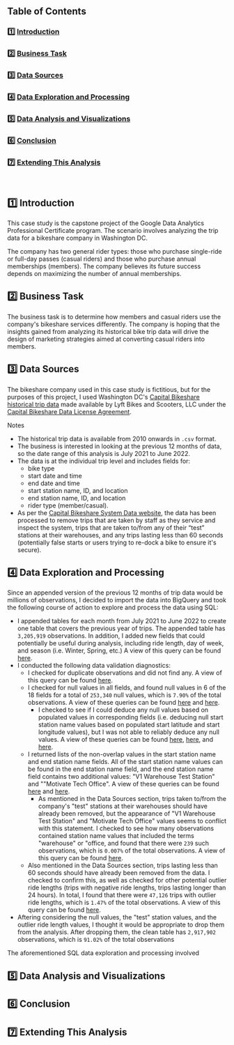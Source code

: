 ## Table of Contents

### :one: [Introduction](README.md#one-introduction)  
### :two: [Business Task](README.md#two-business-task)  
### :three: [Data Sources](README.md#three-data-sources)  
### :four: [Data Exploration and Processing](README.md#four-data-exploration-and-processing)  
### :five: [Data Analysis and Visualizations](README.md#five-data-analysis-and-visualizations)  
### :six: [Conclusion](README.md#six-conclusion)  
### :seven: [Extending This Analysis](README.md#seven-extending-this-analysis)  
&nbsp;
## :one: Introduction

This case study is the capstone project of the Google Data Analytics Professional Certificate program. The scenario involves analyzing the trip data for a bikeshare company in Washington DC. 

The company has two general rider types: those who purchase single-ride or full-day passes (casual riders) and those who purchase annual memberships (members). The company believes its future success depends on maximizing the number of annual memberships.

## :two: Business Task

The business task is to determine how members and casual riders use the company's bikeshare services differently. The company is hoping that the insights gained from analyzing its historical bike trip data will drive the design of marketing strategies aimed at converting casual riders into members.

## :three: Data Sources

The bikeshare company used in this case study is fictitious, but for the purposes of this project, I used Washington DC's [Capital Bikeshare historical trip data](https://s3.amazonaws.com/capitalbikeshare-data/index.html) made available by Lyft Bikes and Scooters, LLC under the [Capital Bikeshare Data License Agreement](https://ride.capitalbikeshare.com/data-license-agreement).

Notes
* The historical trip data is available from 2010 onwards in `.csv` format.
* The business is interested in looking at the previous 12 months of data, so the date range of this analysis is July 2021 to June 2022.
* The data is at the individual trip level and includes fields for:
  * bike type
  * start date and time
  * end date and time 
  * start station name, ID, and location 
  * end station name, ID, and location
  * rider type (member/casual).
* As per the [Capital Bikeshare System Data website](https://ride.capitalbikeshare.com/system-data), the data has been processed to remove trips that are taken by staff as they service and inspect the system, trips that are taken to/from any of their “test” stations at their warehouses, and any trips lasting less than 60 seconds (potentially false starts or users trying to re-dock a bike to ensure it's secure).

## :four: Data Exploration and Processing

Since an appended version of the previous 12 months of trip data would be millions of observations, I decided to import the data into BigQuery and took the following course of action to explore and process the data using SQL:

* I appended tables for each month from July 2021 to June 2022 to create one table that covers the previous year of trips. The appended table has `3,205,919` observations. In addition, I added new fields that could potentially be useful during analysis, including ride length, day of week, and season (i.e. Winter, Spring, etc.) A view of this query can be found [here](v_trips_all_unclean). 
* I conducted the following data validation diagnostics:
  * I checked for duplicate observations and did not find any. A view of this query can be found [here](v_check_dups).
  * I checked for null values in all fields, and found null values in 6 of the 18 fields for a total of `253,340` null values, which is `7.90%` of the total observations. A view of these queries can be found [here](v_check_nulls) and [here](v_null_count).
    * I checked to see if I could deduce any null values based on populated values in corresponding fields (i.e. deducing null start station name values based on populated start latitude and start longitude values), but I was not able to reliably deduce any null values. A view of these queries can be found [here](v_deduce_null_ssn), [here](v_deduce_null_esn), and [here](v_deduce_null_el).
  * I returned lists of the non-overlap values in the start station name and end station name fields. All of the start station name values can be found in the end station name field, and the end station name field contains two additional values: "V1 Warehouse Test Station" and ""Motivate Tech Office". A view of these queries can be found [here](v_ssn_not_in_esn) and [here](v_esn_not_in_ssn).
    * As mentioned in the Data Sources section, trips taken to/from the company's "test" stations at their warehouses should have already been removed, but the appearance of "V1 Warehouse Test Station" and "Motivate Tech Office" values seems to conflict with this statement. I checked to see how many observations contained station name values that included the terms "warehouse" or "office, and found that there were `239` such observations, which is `0.007%` of the total observations. A view of this query can be found [here](v_test_trip_count).
  * Also mentioned in the Data Sources section, trips lasting less than 60 seconds should have already been removed from the data. I checked to confirm this, as well as checked for other potential outlier ride lengths (trips with negative ride lengths, trips lasting longer than 24 hours). In total, I found that there were `47,126` trips with outlier ride lengths, which is `1.47%` of the total observations. A view of this query can be found [here](v_outlier_rl_count).
* Aftering considering the null values, the "test" station values, and the outlier ride length values, I thought it would be appropriate to drop them from the analysis. After dropping them, the clean table has `2,917,902` observations, which is `91.02%` of the total observations

The aforementioned SQL data exploration and processing involved 

## :five: Data Analysis and Visualizations

## :six: Conclusion

## :seven: Extending This Analysis
